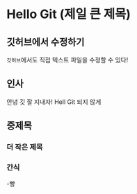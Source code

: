 # Hello Git (제일 큰 제목)

## 깃허브에서 수정하기
`깃허브`에서도 직접 텍스트 파일을 수정할 수 있다!

## 인사
안녕 깃
잘 지내자!
Hell Git 되지 않게
## 중제목
### 더 작은 제목

### 간식
 -빵
